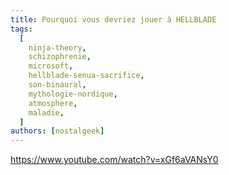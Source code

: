 ```yaml
---
title: Pourquoi vous devriez jouer à HELLBLADE
tags:
  [
    ninja-theory,
    schizophrenie,
    microsoft,
    hellblade-senua-sacrifice,
    son-binaural,
    mythologie-nordique,
    atmosphere,
    maladie,
  ]
authors: [nostalgeek]
---
```


https://www.youtube.com/watch?v=xGf6aVANsY0
